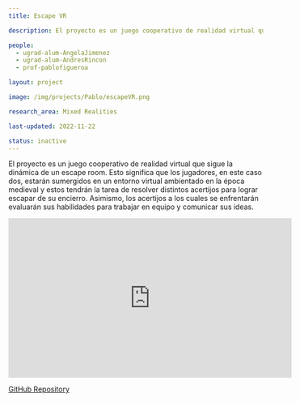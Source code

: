 ```yaml
---
title: Escape VR

description: El proyecto es un juego cooperativo de realidad virtual que sigue la dinámica de un escape room. Esto significa que los jugadores, en este caso dos, estarán sumergidos en un entorno virtual ambientado en la época medieval y estos tendrán la tarea de resolver distintos acertijos para lograr escapar de su encierro. Asimismo, los acertijos a los cuales se enfrentarán evaluarán sus habilidades para trabajar en equipo y comunicar sus ideas.

people:
  - ugrad-alum-AngelaJimenez
  - ugrad-alum-AndresRincon
  - prof-pablofigueroa

layout: project

image: /img/projects/Pablo/escapeVR.png

research_area: Mixed Realities

last-updated: 2022-11-22

status: inactive
---
```


El proyecto es un juego cooperativo de realidad virtual que sigue la dinámica de un escape room. Esto significa que los jugadores, en este caso dos, estarán sumergidos en un entorno virtual ambientado en la época medieval y estos tendrán la tarea de resolver distintos acertijos para lograr escapar de su encierro. Asimismo, los acertijos a los cuales se enfrentarán evaluarán sus habilidades para trabajar en equipo y comunicar sus ideas.

<center>
  <iframe width="560" height="315" src="https://www.youtube.com/embed/WK2SxbgI36U" title="YouTube video player" frameborder="0" allow="accelerometer; autoplay; clipboard-write; encrypted-media; gyroscope; picture-in-picture" allowfullscreen></iframe>
</center>

[GitHub Repository](https://github.com/AngelaJimenez/ColabVRTesis)

